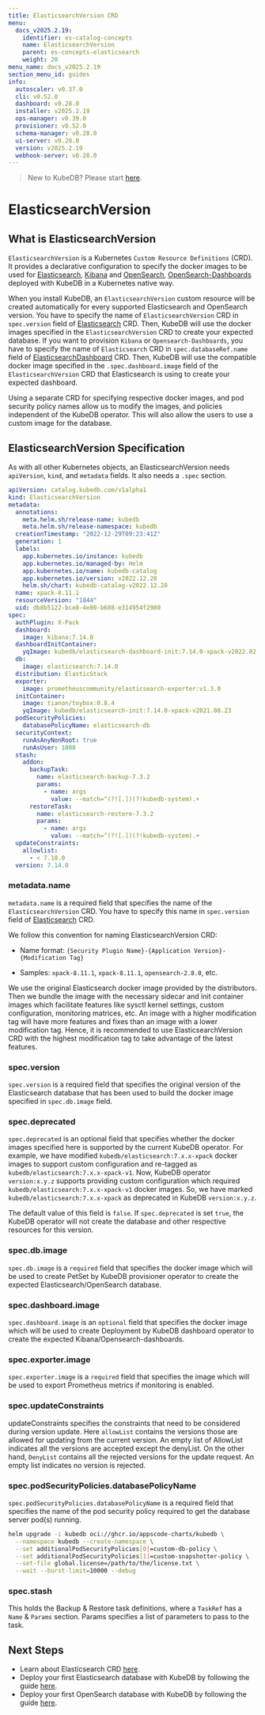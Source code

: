 ```yaml
---
title: ElasticsearchVersion CRD
menu:
  docs_v2025.2.19:
    identifier: es-catalog-concepts
    name: ElasticsearchVersion
    parent: es-concepts-elasticsearch
    weight: 20
menu_name: docs_v2025.2.19
section_menu_id: guides
info:
  autoscaler: v0.37.0
  cli: v0.52.0
  dashboard: v0.28.0
  installer: v2025.2.19
  ops-manager: v0.39.0
  provisioner: v0.52.0
  schema-manager: v0.28.0
  ui-server: v0.28.0
  version: v2025.2.19
  webhook-server: v0.28.0
---
```


> New to KubeDB? Please start [here](/docs/v2025.2.19/README).

# ElasticsearchVersion

## What is ElasticsearchVersion

`ElasticsearchVersion` is a Kubernetes `Custom Resource Definitions` (CRD). It provides a declarative configuration to specify the docker images to be used for [Elasticsearch](https://www.elastic.co/products/elasticsearch), [Kibana](https://www.elastic.co/products/kibana) and [OpenSearch](https://opensearch.org/), [OpenSearch-Dashboards](https://opensearch.org/docs/latest/dashboards/index/) deployed with KubeDB in a Kubernetes native way.

When you install KubeDB, an `ElasticsearchVersion` custom resource will be created automatically for every supported Elasticsearch and OpenSearch version. You have to specify the name of `ElasticsearchVersion` CRD in `spec.version` field of [Elasticsearch](/docs/v2025.2.19/guides/elasticsearch/concepts/elasticsearch/) CRD. Then, KubeDB will use the docker images specified in the `ElasticsearchVersion` CRD to create your expected database. If you want to provision `Kibana` or `Opensearch-Dashboards`, you have to specify the name of `Elasticsearch` CRD in `spec.databaseRef.name` field of [ElasticsearchDashboard](/docs/v2025.2.19/guides/elasticsearch/concepts/elasticsearch-dashboard/) CRD. Then, KubeDB will use the compatible docker image specified in the `.spec.dashboard.image` field of the `ElasticsearchVersion` CRD that Elasticsearch is using to create your expected dashboard.

Using a separate CRD for specifying respective docker images, and pod security policy names allow us to modify the images, and policies independent of the KubeDB operator. This will also allow the users to use a custom image for the database.

## ElasticsearchVersion Specification

As with all other Kubernetes objects, an ElasticsearchVersion needs `apiVersion`, `kind`, and `metadata` fields. It also needs a `.spec` section.

```yaml
apiVersion: catalog.kubedb.com/v1alpha1
kind: ElasticsearchVersion
metadata:
  annotations:
    meta.helm.sh/release-name: kubedb
    meta.helm.sh/release-namespace: kubedb
  creationTimestamp: "2022-12-29T09:23:41Z"
  generation: 1
  labels:
    app.kubernetes.io/instance: kubedb
    app.kubernetes.io/managed-by: Helm
    app.kubernetes.io/name: kubedb-catalog
    app.kubernetes.io/version: v2022.12.28
    helm.sh/chart: kubedb-catalog-v2022.12.28
  name: xpack-8.11.1
  resourceVersion: "1844"
  uid: db8b5122-bce8-4e80-b608-e314954f2980
spec:
  authPlugin: X-Pack
  dashboard:
    image: kibana:7.14.0
  dashboardInitContainer:
    yqImage: kubedb/elasticsearch-dashboard-init:7.14.0-xpack-v2022.02.22
  db:
    image: elasticsearch:7.14.0
  distribution: ElasticStack
  exporter:
    image: prometheuscommunity/elasticsearch-exporter:v1.3.0
  initContainer:
    image: tianon/toybox:0.8.4
    yqImage: kubedb/elasticsearch-init:7.14.0-xpack-v2021.08.23
  podSecurityPolicies:
    databasePolicyName: elasticsearch-db
  securityContext:
    runAsAnyNonRoot: true
    runAsUser: 1000
  stash:
    addon:
      backupTask:
        name: elasticsearch-backup-7.3.2
        params:
          - name: args
            value: --match=^(?![.])(?!kubedb-system).+
      restoreTask:
        name: elasticsearch-restore-7.3.2
        params:
          - name: args
            value: --match=^(?![.])(?!kubedb-system).+
  updateConstraints:
    allowlist:
      - < 7.18.0
  version: 7.14.0

```

### metadata.name

`metadata.name` is a required field that specifies the name of the `ElasticsearchVersion` CRD. You have to specify this name in `spec.version` field of [Elasticsearch](/docs/v2025.2.19/guides/elasticsearch/concepts/elasticsearch/) CRD.

We follow this convention for naming ElasticsearchVersion CRD:

- Name format: `{Security Plugin Name}-{Application Version}-{Modification Tag}`

- Samples: `xpack-8.11.1`, `xpack-8.11.1`, `opensearch-2.8.0`, etc.

We use the original Elasticsearch docker image provided by the distributors. Then we bundle the image with the necessary sidecar and init container images which facilitate features like sysctl kernel settings, custom configuration, monitoring matrices, etc.  An image with a higher modification tag will have more features and fixes than an image with a lower modification tag. Hence, it is recommended to use ElasticsearchVersion CRD with the highest modification tag to take advantage of the latest features.

### spec.version

`spec.version` is a required field that specifies the original version of the Elasticsearch database that has been used to build the docker image specified in `spec.db.image` field.

### spec.deprecated

`spec.deprecated` is an optional field that specifies whether the docker images specified here is supported by the current KubeDB operator. For example, we have modified `kubedb/elasticsearch:7.x.x-xpack` docker images to support custom configuration and re-tagged as `kubedb/elasticsearch:7.x.x-xpack-v1`. Now, KubeDB operator `version:x.y.z` supports providing custom configuration which required `kubedb/elasticsearch:7.x.x-xpack-v1` docker images. So, we have marked `kubedb/elasticsearch:7.x.x-xpack` as deprecated in KubeDB `version:x.y.z`.

The default value of this field is `false`. If `spec.deprecated` is set `true`, the KubeDB operator will not create the database and other respective resources for this version.

### spec.db.image

`spec.db.image` is a `required` field that specifies the docker image which will be used to create PetSet by KubeDB provisioner operator to create the expected Elasticsearch/OpenSearch database.

### spec.dashboard.image
`spec.dashboard.image` is an `optional` field that specifies the docker image which will be used to create Deployment by KubeDB dashboard operator to create the expected Kibana/Opensearch-dashboards.

### spec.exporter.image

`spec.exporter.image` is a `required` field that specifies the image which will be used to export Prometheus metrics if monitoring is enabled.

### spec.updateConstraints
updateConstraints specifies the constraints that need to be considered during version update. Here `allowList` contains the versions those are allowed for updating from the current version.
An empty list of AllowList indicates all the versions are accepted except the denyList.
On the other hand, `DenyList` contains all the rejected versions for the update request. An empty list indicates no version is rejected.


### spec.podSecurityPolicies.databasePolicyName

`spec.podSecurityPolicies.databasePolicyName` is a required field that specifies the name of the pod security policy required to get the database server pod(s) running.

```bash
helm upgrade -i kubedb oci://ghcr.io/appscode-charts/kubedb \
  --namespace kubedb --create-namespace \
  --set additionalPodSecurityPolicies[0]=custom-db-policy \
  --set additionalPodSecurityPolicies[1]=custom-snapshotter-policy \
  --set-file global.license=/path/to/the/license.txt \
  --wait --burst-limit=10000 --debug
```

### spec.stash
This holds the Backup & Restore task definitions, where a `TaskRef` has a `Name` & `Params` section. Params specifies a list of parameters to pass to the task.

## Next Steps
- Learn about Elasticsearch CRD [here](/docs/v2025.2.19/guides/elasticsearch/concepts/elasticsearch/).
- Deploy your first Elasticsearch database with KubeDB by following the guide [here](/docs/v2025.2.19/guides/elasticsearch/quickstart/overview/elasticsearch/).
- Deploy your first OpenSearch database with KubeDB by following the guide [here](/docs/v2025.2.19/guides/elasticsearch/quickstart/overview/opensearch/).
